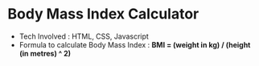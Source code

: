 # Body Mass Index Calculator

- Tech Involved : HTML, CSS, Javascript
- Formula to calculate Body Mass Index : **BMI = (weight in kg) / (height (in metres) ^ 2)**
